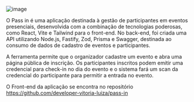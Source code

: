 ![image](https://github.com/developer-vitoria-luiza/reactjs-pass-in/assets/165946610/704f08e1-14aa-4073-9355-7d3142864041)

O Pass in é uma aplicação destinada à gestão de participantes em eventos presenciais, desenvolvida com a combinação de tecnologias poderosas, como React, Vite e Tailwind para o front-end. No back-end, foi criada uma API utilizando Node.js, Fastify, Zod, Prisma e Swagger, destinada ao consumo de dados de cadastro de eventos e participantes.

A ferramenta permite que o organizador cadastre um evento e abra uma página pública de inscrição. Os participantes inscritos podem emitir uma credencial para check-in no dia do evento e o sistema fará um scan da credencial do participante para permitir a entrada no evento.

O Front-end da aplicação se encontra no repositório https://github.com/developer-vitoria-luiza/pass-in
